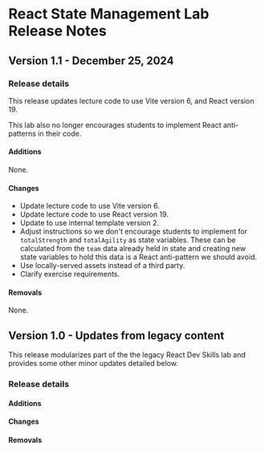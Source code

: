 <h1>
  <span class="headline">React State Management Lab</span>
  <span class="subhead">Release Notes</span>
</h1>

## Version 1.1 - December 25, 2024

### Release details

This release updates lecture code to use Vite version 6, and React version 19.

This lab also no longer encourages students to implement React anti-patterns in their code.

#### Additions

None.

#### Changes

- Update lecture code to use Vite version 6.
- Update lecture code to use React version 19.
- Update to use internal template version 2.
- Adjust instructions so we don't encourage students to implement for `totalStrength` and `totalAgility` as state variables. These can be calculated from the `team` data already held in  state and creating new state variables to hold this data is a React anti-pattern we should avoid.
- Use locally-served assets instead of a third party.
- Clarify exercise requirements.

#### Removals

None.

## Version 1.0 - Updates from legacy content

This release modularizes part of the the legacy React Dev Skills lab and provides some other minor updates detailed below.

### Release details

#### Additions

#### Changes

#### Removals
